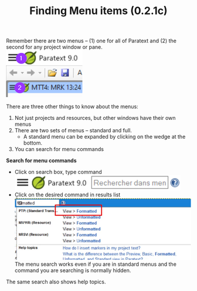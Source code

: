 ﻿---
title: Finding Menu items (0.2.1c)
---
Remember there are two menus – (1) one for all of Paratext and (2) the second for any project window or pane.  
![](../media/e9cbe337535b0066982b02b8f2441767.png)  

There are three other things to know about the menus:

1.  Not just projects and resources, but other windows have their own menus
1.  There are two sets of menus – standard and full.
    -   A standard menu can be expanded by clicking on the wedge at the bottom.
2.  You can search for menu commands

**Search for menu commands**
-   Click on search box, type command  
    ![](../media/b5fb6ae4caa3ec7fdf1e1edf4297bdc2.png)
-   Click on the desired command in results list  
    ![](../media/15dffadfb321eb0da3c3a11b85a01be3.png)
The menu search works even if you are in standard menus and the command you are searching is normally hidden.

The same search also shows help topics.


